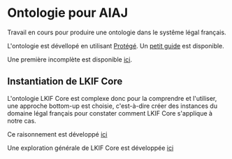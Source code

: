 # Ontologie pour AIAJ

Travail en cours pour produire une ontologie dans le systême légal français. 

L'ontologie est dévellopé en utilisant [Protégé](http://protege.stanford.edu). Un [petit guide](/Protege.md) est disponible.

Une première incomplète est disponible [ici](/OntologieLegalFrançais/ReflexionOntologie.md).

## Instantiation de LKIF Core

L'ontologie LKIF Core est complexe donc pour la comprendre et l'utiliser, une approche bottom-up est choisie, c'est-à-dire créer des instances du domaine légal français pour constater comment LKIF Core s'applique à notre cas.

Ce raisonnement est développé [ici](/RaisonnementInstance.md)

Une exploration générale de LKIF Core est développée [ici](/lkif-core/lkif-exploration.md)
